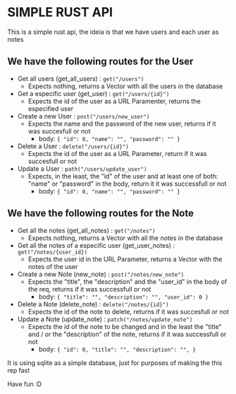 # SIMPLE RUST API


This is a simple rust api, the ideia is that we have users and each user as notes

## We have the following routes for the User

- Get all users (get_all_users) :  `get("/users")`
    - Expects nothing, returns a Vector with all the users in the database
- Get a especific user (get_user) : `get("/users/{id}")`
  - Expects the id of the user as a URL Paramenter, returns the especified user
- Create a new User : `post("/users/new_user")`
  - Expects the name and the password of the new user, returns if it was succesfull or not
      - body: `{
                "id": 0,
                "name": "",
                "password": ""
              }`
- Delete a User : `delete("/users/{id}")`
  - Expects the id of the user as a URL Parameter, return if it was succesfull or not
- Update a User : `path("/users/update_user")`
  - Expects, in the least, the "id" of the user and at least one of both: "name" or "password" in the body, return it it was successfull or not
    - body: `{
              "id": 0,
              "name": "",
              "password": ""
            }`


## We have the following routes for the Note

- Get all the notes (get_all_notes) : `get("/notes")`
  - Expects nothing, returns a Vector with all the notes in the database
- Get all the notes of a especific user (get_user_notes) : `get("/notes/{user_id})`
  - Expects the user id in the URL Parameter, returns a Vector with the notes of the user
- Create a new Note (new_note) : `post("/notes/new_note")`
  - Expects the "title", the "description" and the "user_id" in the body of the req, returns if it was successfull or not
    - body: `{
              "title": "",
              "description": "",
              "user_id": 0
            }`
- Delete a Note (delete_note) : `delete("/notes/{id}")`
  - Expects the id of the note to delete, returns if it was succesfull or not
- Update a Note (update_note) : `patch("/notes/update_note")`
  - Expects the id of the note to be changed and in the least the "title" and / or the "description" of the note, returns if it was successfull or not
    - body: `{
              "id": 0,
              "title": "",
              "description": "",
            }`
 


It is using sqlite as a simple database, just for purposes of making the this rep fast

Have fun :D

